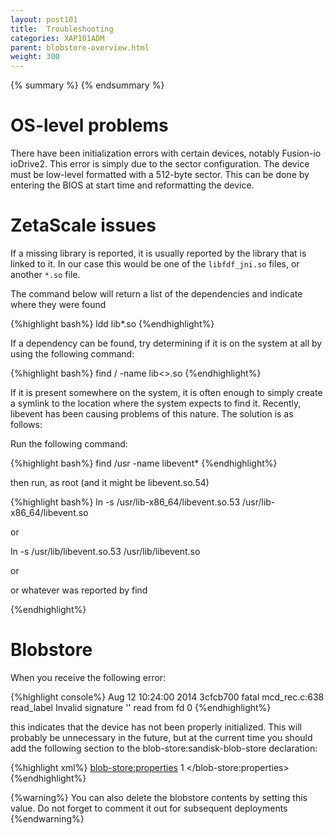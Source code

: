 ```yaml
---
layout: post101
title:  Troubleshooting
categories: XAP101ADM
parent: blobstore-overview.html
weight: 300
---
```


{% summary %}  {% endsummary %}


#	OS-level problems

There have been initialization errors with certain devices, notably Fusion-io ioDrive2. This error is simply due to the sector configuration. The device must be low-level formatted with a 512-byte sector. This can be done by entering the BIOS at start time and reformatting the device.

#	ZetaScale issues

If a missing library is reported, it is usually reported by the library that is linked to it. In our case this would be one of the `libfdf_jni.so` files, or another `*.so` file.

The command below will return a list of the dependencies and indicate where they were found

{%highlight bash%}
ldd lib*.so
{%endhighlight%}

If a dependency can be found, try determining if it is on the system at all by using the following command:

{%highlight bash%}
find / -name lib<>.so
{%endhighlight%}

If it is present somewhere on the system, it is often enough to simply create a symlink to the location where the system expects to find it. Recently, libevent has been causing problems of this nature. The solution is as follows:

Run the following command:

{%highlight bash%}
find /usr -name libevent*
{%endhighlight%}

then run, as root (and it might be libevent.so.54)

{%highlight bash%}
ln -s /usr/lib-x86_64/libevent.so.53 /usr/lib-x86_64/libevent.so

or

ln -s /usr/lib/libevent.so.53 /usr/lib/libevent.so

or

or whatever was reported by find

{%endhighlight%}

#	Blobstore

When you receive the following error:

{%highlight console%}
Aug 12 10:24:00 2014 3cfcb700 fatal mcd_rec.c:638 read_label Invalid signature '' read from fd 0
{%endhighlight%}

this indicates that the device has not been properly initialized. This will probably be unnecessary in the future, but at the current time you should add the following section to the blob-store:sandisk-blob-store declaration:

{%highlight xml%}
 <blob-store:properties>
  <props>
    <prop key="FDF_REFORMAT">1</prop>
  </props>
 </blob-store:properties>
{%endhighlight%}

{%warning%}
You can also delete the blobstore contents by setting this value. Do not forget to comment it out for subsequent deployments
{%endwarning%}


